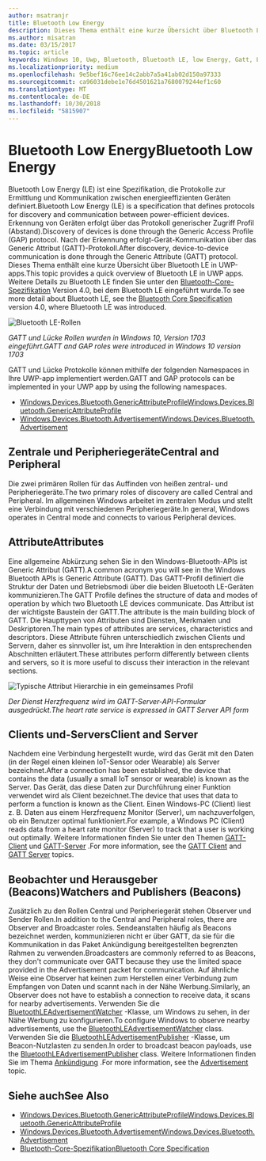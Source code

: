 ```yaml
---
author: msatranjr
title: Bluetooth Low Energy
description: Dieses Thema enthält eine kurze Übersicht über Bluetooth LE in UWP-apps.
ms.author: misatran
ms.date: 03/15/2017
ms.topic: article
keywords: Windows 10, Uwp, Bluetooth, Bluetooth LE, low Energy, Gatt, Lücke, Central, Peripheriegerät, Client, Server, Überwachung, publisher
ms.localizationpriority: medium
ms.openlocfilehash: 9e5bef16c76ee14c2abb7a5a41ab02d150a97333
ms.sourcegitcommit: ca96031debe1e76d4501621a7680079244ef1c60
ms.translationtype: MT
ms.contentlocale: de-DE
ms.lasthandoff: 10/30/2018
ms.locfileid: "5815907"
---
```

# <a name="bluetooth-low-energy"></a><span data-ttu-id="872ae-104">Bluetooth Low Energy</span><span class="sxs-lookup"><span data-stu-id="872ae-104">Bluetooth Low Energy</span></span>
<span data-ttu-id="872ae-105">Bluetooth Low Energy (LE) ist eine Spezifikation, die Protokolle zur Ermittlung und Kommunikation zwischen energieeffizienten Geräten definiert.</span><span class="sxs-lookup"><span data-stu-id="872ae-105">Bluetooth Low Energy (LE) is a specification that defines protocols for discovery and communication between power-efficient devices.</span></span> <span data-ttu-id="872ae-106">Erkennung von Geräten erfolgt über das Protokoll generischer Zugriff Profil (Abstand).</span><span class="sxs-lookup"><span data-stu-id="872ae-106">Discovery of devices is done through the Generic Access Profile (GAP) protocol.</span></span> <span data-ttu-id="872ae-107">Nach der Erkennung erfolgt-Gerät-Kommunikation über das Generic Attribut (GATT)-Protokoll.</span><span class="sxs-lookup"><span data-stu-id="872ae-107">After discovery, device-to-device communication is done through the Generic Attribute (GATT) protocol.</span></span> <span data-ttu-id="872ae-108">Dieses Thema enthält eine kurze Übersicht über Bluetooth LE in UWP-apps.</span><span class="sxs-lookup"><span data-stu-id="872ae-108">This topic provides a quick overview of Bluetooth LE in UWP apps.</span></span> <span data-ttu-id="872ae-109">Weitere Details zu Bluetooth LE finden Sie unter den [Bluetooth-Core-Spezifikation](https://www.bluetooth.com/specifications/bluetooth-core-specification) Version 4.0, bei dem Bluetooth LE eingeführt wurde.</span><span class="sxs-lookup"><span data-stu-id="872ae-109">To see more detail about Bluetooth LE, see the [Bluetooth Core Specification](https://www.bluetooth.com/specifications/bluetooth-core-specification) version 4.0, where Bluetooth LE was introduced.</span></span> 

![Bluetooth LE-Rollen](images/gatt-roles.png)

*<span data-ttu-id="872ae-111">GATT und Lücke Rollen wurden in Windows 10, Version 1703 eingeführt.</span><span class="sxs-lookup"><span data-stu-id="872ae-111">GATT and GAP roles were introduced in Windows 10 version 1703</span></span>*

<span data-ttu-id="872ae-112">GATT und Lücke Protokolle können mithilfe der folgenden Namespaces in Ihre UWP-app implementiert werden.</span><span class="sxs-lookup"><span data-stu-id="872ae-112">GATT and GAP protocols can be implemented in your UWP app by using the following namespaces.</span></span>
- [<span data-ttu-id="872ae-113">Windows.Devices.Bluetooth.GenericAttributeProfile</span><span class="sxs-lookup"><span data-stu-id="872ae-113">Windows.Devices.Bluetooth.GenericAttributeProfile</span></span>](https://docs.microsoft.com/en-us/uwp/api/windows.devices.bluetooth.genericattributeprofile)
- [<span data-ttu-id="872ae-114">Windows.Devices.Bluetooth.Advertisement</span><span class="sxs-lookup"><span data-stu-id="872ae-114">Windows.Devices.Bluetooth.Advertisement</span></span>](https://docs.microsoft.com/en-us/uwp/api/windows.devices.bluetooth.genericattributeprofile)

## <a name="central-and-peripheral"></a><span data-ttu-id="872ae-115">Zentrale und Peripheriegeräte</span><span class="sxs-lookup"><span data-stu-id="872ae-115">Central and Peripheral</span></span>
<span data-ttu-id="872ae-116">Die zwei primären Rollen für das Auffinden von heißen zentral- und Peripheriegeräte.</span><span class="sxs-lookup"><span data-stu-id="872ae-116">The two primary roles of discovery are called Central and Peripheral.</span></span> <span data-ttu-id="872ae-117">Im allgemeinen Windows arbeitet im zentralen Modus und stellt eine Verbindung mit verschiedenen Peripheriegeräte.</span><span class="sxs-lookup"><span data-stu-id="872ae-117">In general, Windows operates in Central mode and connects to various Peripheral devices.</span></span> 

## <a name="attributes"></a><span data-ttu-id="872ae-118">Attribute</span><span class="sxs-lookup"><span data-stu-id="872ae-118">Attributes</span></span>
<span data-ttu-id="872ae-119">Eine allgemeine Abkürzung sehen Sie in den Windows-Bluetooth-APIs ist Generic Attribut (GATT).</span><span class="sxs-lookup"><span data-stu-id="872ae-119">A common acronym you will see in the Windows Bluetooth APIs is Generic Attribute (GATT).</span></span> <span data-ttu-id="872ae-120">Das GATT-Profil definiert die Struktur der Daten und Betriebsmodi über die beiden Bluetooth LE-Geräten kommunizieren.</span><span class="sxs-lookup"><span data-stu-id="872ae-120">The GATT Profile defines the structure of data and modes of operation by which two Bluetooth LE devices communicate.</span></span> <span data-ttu-id="872ae-121">Das Attribut ist der wichtigste Baustein der GATT.</span><span class="sxs-lookup"><span data-stu-id="872ae-121">The attribute is the main building block of GATT.</span></span> <span data-ttu-id="872ae-122">Die Haupttypen von Attributen sind Diensten, Merkmalen und Deskriptoren.</span><span class="sxs-lookup"><span data-stu-id="872ae-122">The main types of attributes are services, characteristics and descriptors.</span></span> <span data-ttu-id="872ae-123">Diese Attribute führen unterschiedlich zwischen Clients und Servern, daher es sinnvoller ist, um ihre Interaktion in den entsprechenden Abschnitten erläutert.</span><span class="sxs-lookup"><span data-stu-id="872ae-123">These attributes perform differently between clients and servers, so it is more useful to discuss their interaction in the relevant sections.</span></span> 

![Typische Attribut Hierarchie in ein gemeinsames Profil](images/gatt-service.png)

*<span data-ttu-id="872ae-125">Der Dienst Herzfrequenz wird im GATT-Server-API-Formular ausgedrückt.</span><span class="sxs-lookup"><span data-stu-id="872ae-125">The heart rate service is expressed in GATT Server API form</span></span>*

## <a name="client-and-server"></a><span data-ttu-id="872ae-126">Clients und-Servers</span><span class="sxs-lookup"><span data-stu-id="872ae-126">Client and Server</span></span>
<span data-ttu-id="872ae-127">Nachdem eine Verbindung hergestellt wurde, wird das Gerät mit den Daten (in der Regel einen kleinen IoT-Sensor oder Wearable) als Server bezeichnet.</span><span class="sxs-lookup"><span data-stu-id="872ae-127">After a connection has been established, the device that contains the data (usually a small IoT sensor or wearable) is known as the Server.</span></span> <span data-ttu-id="872ae-128">Das Gerät, das diese Daten zur Durchführung einer Funktion verwendet wird als Client bezeichnet.</span><span class="sxs-lookup"><span data-stu-id="872ae-128">The device that uses that data to perform a function is known as the Client.</span></span> <span data-ttu-id="872ae-129">Einen Windows-PC (Client) liest z. B. Daten aus einem Herzfrequenz Monitor (Server), um nachzuverfolgen, ob ein Benutzer optimal funktioniert.</span><span class="sxs-lookup"><span data-stu-id="872ae-129">For example, a Windows PC (Client) reads data from a heart rate monitor (Server) to track that a user is working out optimally.</span></span> <span data-ttu-id="872ae-130">Weitere Informationen finden Sie unter den Themen [GATT-Client](gatt-client.md) und [GATT-Server](gatt-server.md) .</span><span class="sxs-lookup"><span data-stu-id="872ae-130">For more information, see the [GATT Client](gatt-client.md) and [GATT Server](gatt-server.md) topics.</span></span>

## <a name="watchers-and-publishers-beacons"></a><span data-ttu-id="872ae-131">Beobachter und Herausgeber (Beacons)</span><span class="sxs-lookup"><span data-stu-id="872ae-131">Watchers and Publishers (Beacons)</span></span>
<span data-ttu-id="872ae-132">Zusätzlich zu den Rollen Central und Peripheriegerät stehen Observer und Sender Rollen.</span><span class="sxs-lookup"><span data-stu-id="872ae-132">In addition to the Central and Peripheral roles, there are Observer and Broadcaster roles.</span></span> <span data-ttu-id="872ae-133">Sendeanstalten häufig als Beacons bezeichnet werden, kommunizieren nicht er über GATT, da sie für die Kommunikation in das Paket Ankündigung bereitgestellten begrenzten Rahmen zu verwenden.</span><span class="sxs-lookup"><span data-stu-id="872ae-133">Broadcasters are commonly referred to as Beacons, they don't communicate over GATT because they use the limited space provided in the Advertisement packet for communication.</span></span> <span data-ttu-id="872ae-134">Auf ähnliche Weise eine Observer hat keinen zum Herstellen einer Verbindung zum Empfangen von Daten und scannt nach in der Nähe Werbung.</span><span class="sxs-lookup"><span data-stu-id="872ae-134">Similarly, an Observer does not have to establish a connection to receive data, it scans for nearby advertisements.</span></span> <span data-ttu-id="872ae-135">Verwenden Sie die [BluetoothLEAdvertisementWatcher](https://docs.microsoft.com/en-us/uwp/api/windows.devices.bluetooth.advertisement.bluetoothleadvertisementwatcher) -Klasse, um Windows zu sehen, in der Nähe Werbung zu konfigurieren.</span><span class="sxs-lookup"><span data-stu-id="872ae-135">To configure Windows to observe nearby advertisements, use the [BluetoothLEAdvertisementWatcher](https://docs.microsoft.com/en-us/uwp/api/windows.devices.bluetooth.advertisement.bluetoothleadvertisementwatcher) class.</span></span> <span data-ttu-id="872ae-136">Verwenden Sie die [BluetoothLEAdvertisementPublisher](https://docs.microsoft.com/en-us/uwp/api/windows.devices.bluetooth.advertisement.bluetoothleadvertisementpublisher) -Klasse, um Beacon-Nutzlasten zu senden.</span><span class="sxs-lookup"><span data-stu-id="872ae-136">In order to broadcast beacon payloads, use the [BluetoothLEAdvertisementPublisher](https://docs.microsoft.com/en-us/uwp/api/windows.devices.bluetooth.advertisement.bluetoothleadvertisementpublisher) class.</span></span> <span data-ttu-id="872ae-137">Weitere Informationen finden Sie im Thema [Ankündigung](ble-beacon.md) .</span><span class="sxs-lookup"><span data-stu-id="872ae-137">For more information, see the [Advertisement](ble-beacon.md) topic.</span></span>

## <a name="see-also"></a><span data-ttu-id="872ae-138">Siehe auch</span><span class="sxs-lookup"><span data-stu-id="872ae-138">See Also</span></span>
- [<span data-ttu-id="872ae-139">Windows.Devices.Bluetooth.GenericAttributeProfile</span><span class="sxs-lookup"><span data-stu-id="872ae-139">Windows.Devices.Bluetooth.GenericAttributeProfile</span></span>](https://docs.microsoft.com/en-us/uwp/api/windows.devices.bluetooth.genericattributeprofile)
- [<span data-ttu-id="872ae-140">Windows.Devices.Bluetooth.Advertisement</span><span class="sxs-lookup"><span data-stu-id="872ae-140">Windows.Devices.Bluetooth.Advertisement</span></span>](https://docs.microsoft.com/en-us/uwp/api/windows.devices.bluetooth.genericattributeprofile)
- [<span data-ttu-id="872ae-141">Bluetooth-Core-Spezifikation</span><span class="sxs-lookup"><span data-stu-id="872ae-141">Bluetooth Core Specification</span></span>](https://www.bluetooth.com/specifications/bluetooth-core-specification)